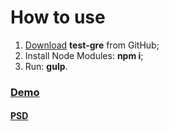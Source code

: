 # How to use
<ol>
	<li><a href="https://github.com/egrechnev/test-gre/archive/master.zip">Download</a> <strong>test-gre</strong> from GitHub;</li>
	<li>Install Node Modules: <strong>npm i</strong>;</li>
	<li>Run: <strong>gulp</strong>.</li>
</ol>

### [Demo](https://egrechnev.github.io/test-gre/dist/)
#### [PSD](https://www.freepik.com/free-psd/blue-and-black-business-brochure_1216079.htm)